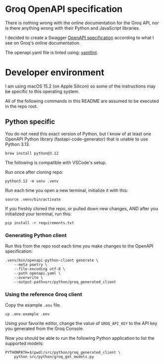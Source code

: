 # Groq OpenAPI specification

There is nothing wrong with the online documentation for the Groq API, nor is
there anything wrong with their Python and JavaScript libraries.

I decided to create a Swagger [OpenAPI specification](https://swagger.io/specification/)
according to what I see on Groq's online documentation.

The openapi.yaml file is linted using: [yamllint](https://github.com/adrienverge/yamllint).

# Developer environment

I am using macOS 15.2 (on Apple Silicon) so some of the instructions may be
specific to this operating system.

All of the following commands in this README are assumed to be executed in the
repo root.

## Python specific

You do not need this exact version of Python, but I know of at least one
OpenAPI Python library (fastapi-code-generator) that is unable to use Python
3.13.

```shell
brew install python@3.12
```

The following is compatible with VSCode's setup.

Run once after cloning repo:

```shell
python3.12 -m venv .venv
```

Run each time you open a new terminal, initialize it with this:

```shell
source .venv/bin/activate
```

If you freshly cloned the repo, or pulled down new changes, AND after you
initialized your terminal, run this:

```shell
pip install -r requirements.txt
```

### Generating Python client

Run this from the repo root each time you make changes to the OpenAPI
specification:

```shell
.venv/bin/openapi-python-client generate \
    --meta poetry \
    --file-encoding utf-8 \
    --path openapi.yaml \
    --overwrite \
    --output-path=src/python/groq_generated_client
```

### Using the reference Groq client

Copy the example `.env` file.

```shell
cp .env.example .env
```

Using your favorite editor, change the value of `GROQ_API_KEY` to the API key
you generated from the Groq Console.

Now you should be able to run the following Python application to list the
supported models:

```shell
PYTHONPATH=$(pwd)/src/python/groq_generated_client \
    python src/python/groq_get_models.py
```
